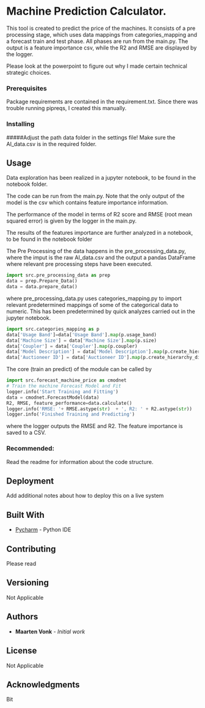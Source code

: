 # Machine Prediction Calculator. 

This tool is created to predict the price of the machines. It consists of a pre 
processing stage, which uses data mappings from categories_mapping and a forecast
train and test phase. All phases are run from the main.py. The output is a feature 
importance csv, while the R2 and RMSE are displayed by the logger. 

Please look at the powerpoint to figure out why I made certain technical 
strategic choices.

### Prerequisites

Package requirements are contained in the requirement.txt. Since there was trouble running pipreqs, I created this manually. 

### Installing

#####Adjust the path data folder in the settings file!
Make sure the AI_data.csv is in the required folder.


## Usage
Data exploration has been realized in a jupyter notebook, to be found in the 
notebook folder.

The code can be run from the main.py. Note that the only output of the model is
the csv which contains feature importance information.
 
The performance of the model in terms of R2 score and RMSE (root mean squared error)
is given by the logger in the main.py.

The results of the features importance are further analyzed in a notebook, to be found
in the notebook folder


The Pre Processing of the data happens in the pre_processing_data.py, where the imput
is the raw AI_data.csv and the output a pandas DataFrame where relevant pre processing
steps have been executed.
```python
import src.pre_processing_data as prep
data = prep.Prepare_Data()
data = data.prepare_data()
```
where pre_processing_data.py uses categories_mapping.py to import relevant predetermined
mappings of some of the categorical data to numeric. This has been predetermined 
by quick analyzes carried out in the jupyter notebook.

```python
import src.categories_mapping as p
data['Usage Band']=data['Usage Band'].map(p.usage_band)
data['Machine Size'] = data['Machine Size'].map(p.size)
data['Coupler'] = data['Coupler'].map(p.coupler)
data['Model Description'] = data['Model Description'].map(p.create_hierarchy_dict(data,'Model Description'))
data['Auctioneer ID'] = data['Auctioneer ID'].map(p.create_hierarchy_dict(data, 'Auctioneer ID'))
```

The core (train an predict) of the module can be called by
 
```python
import src.forecast_machine_price as cmodnet
# Train the machine Forecast Model and Fit
logger.info('Start Training and Fitting')
data = cmodnet.ForecastModel(data)
R2, RMSE, feature_performance=data.calculate()
logger.info('RMSE: '+ RMSE.astype(str)  + ', R2: ' + R2.astype(str))
logger.info('Finished Training and Predicting')
```

where the logger outputs the RMSE and R2. The feature importance is saved to a CSV.


### Recommended:

Read the readme for information about the code structure.

## Deployment

Add additional notes about how to deploy this on a live system

## Built With

* [Pycharm](https://www.jetbrains.com/pycharm//) - Python IDE

## Contributing

Please read

## Versioning

Not Applicable

## Authors

* **Maarten Vonk** - *Initial work*

## License

Not Applicable

## Acknowledgments

Bit 
